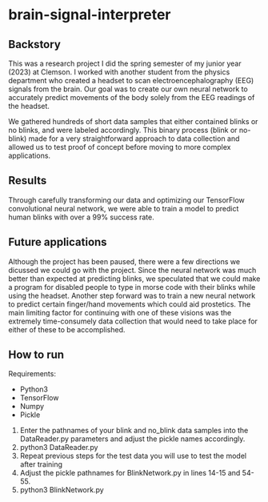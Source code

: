 # brain-signal-interpreter

## Backstory
This was a research project I did the spring semester of my junior year (2023) at Clemson. I worked with another student from the physics department who created a headset to scan electroencephalography (EEG) signals from the brain. Our goal was to create our own neural network to accurately predict movements of the body solely from the EEG readings of the headset.

We gathered hundreds of short data samples that either contained blinks or no blinks, and were labeled accordingly. This binary process (blink or no-blink) made for a very straightforward approach to data collection and allowed us to test proof of concept before moving to more complex applications. 

## Results
Through carefully transforming our data and optimizing our TensorFlow convolutional neural network, we were able to train a model to predict human blinks with over a 99% success rate.

## Future applications
Although the project has been paused, there were a few directions we dicussed we could go with the project. Since the neural network was much better than expected at predicting blinks, we speculated that we could make a program for disabled people to type in morse code with their blinks while using the headset. Another step forward was to train a new neural network to predict certain finger/hand movements which could aid prostetics. The main limiting factor for continuing with one of these visions was the extremely time-consumely data collection that would need to take place for either of these to be accomplished.

## How to run
Requirements:
* Python3
* TensorFlow
* Numpy
* Pickle

1. Enter the pathnames of your blink and no_blink data samples into the DataReader.py parameters and adjust the pickle names accordingly.
2. python3 DataReader.py
3. Repeat previous steps for the test data you will use to test the model after training
4. Adjust the pickle pathnames for BlinkNetwork.py in lines 14-15 and 54-55.
5. python3 BlinkNetwork.py
